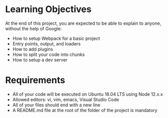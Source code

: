 # Learning Objectives

<p>At the end of this project, you are expected to be able to explain to anyone, without the help of Google:</p>
<ul>
<li>How to setup Webpack for a basic project</li>
<li>Entry points, output, and loaders</li>
<li>How to add plugins</li>
<li>How to split your code into chunks</li>
<li>How to setup a dev server</li>
</ul>

# Requirements
<ul>
<li>All of your code will be executed on Ubuntu 18.04 LTS using Node 12.x.x</li>
<li>Allowed editors: vi, vim, emacs, Visual Studio Code</li>
<li>All of your files should end with a new line</li>
<li>A README.md file at the root of the folder of the project is mandatory</li>
</ul>
